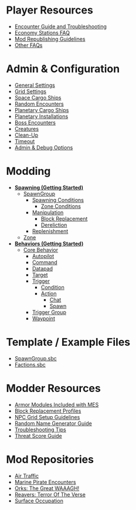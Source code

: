 # Player Resources
  * [Encounter Guide and Troubleshooting](https://github.com/MeridiusIX/Modular-Encounters-Systems/wiki/FAQ-and-Resources:-Encounter-Guide-and-Troubleshooting)
  * [Economy Stations FAQ](https://github.com/MeridiusIX/Modular-Encounters-Systems/wiki/FAQ-and-Resources:-Economy-Stations-FAQ)  
  * [Mod Republishing Guidelines]()
  * [Other FAQs]()

# Admin & Configuration
  * [General Settings](https://github.com/MeridiusIX/Modular-Encounters-Systems/wiki/Admin-&-Configuration:-General-Settings)
  * [Grid Settings](https://github.com/MeridiusIX/Modular-Encounters-Systems/wiki/Admin-&-Configuration:-Grid-Settings)
  * [Space Cargo Ships](https://github.com/MeridiusIX/Modular-Encounters-Systems/wiki/Admin-&-Configuration:-Space-Cargo-Ships)
  * [Random Encounters](https://github.com/MeridiusIX/Modular-Encounters-Systems/wiki/Admin-&-Configuration:-Random-Encounters)
  * [Planetary Cargo Ships](https://github.com/MeridiusIX/Modular-Encounters-Systems/wiki/Admin-&-Configuration:-Planetary-Cargo-Ships)
  * [Planetary Installations](https://github.com/MeridiusIX/Modular-Encounters-Systems/wiki/Admin-&-Configuration:-Planetary-Installations)
  * [Boss Encounters](https://github.com/MeridiusIX/Modular-Encounters-Systems/wiki/Admin-&-Configuration:-Boss-Encounters)
  * [Creatures](https://github.com/MeridiusIX/Modular-Encounters-Systems/wiki/Admin-&-Configuration:-Creatures)
  * [Clean-Up](https://github.com/MeridiusIX/Modular-Encounters-Systems/wiki/Admin-&-Configuration:-Clean-Up)
  * [Timeout](https://github.com/MeridiusIX/Modular-Encounters-Systems/wiki/Admin-&-Configuration:-Timeout)
  * [Admin & Debug Options](https://github.com/MeridiusIX/Modular-Encounters-Systems/wiki/Admin-&-Configuration:-Admin-&-Debug-Options)

# Modding
  * [**Spawning (Getting Started)**]()
    * [SpawnGroup](https://github.com/MeridiusIX/Modular-Encounters-Systems/wiki/SpawnGroup)
      * [Spawning Conditions](https://github.com/MeridiusIX/Modular-Encounters-Systems/wiki/Spawn-Conditions)
        * [Zone Conditions]()
      * [Manipulation](https://github.com/MeridiusIX/Modular-Encounters-Systems/wiki/Manipulation)
        * [Block Replacement]()
        * [Dereliction]()
      * [Replenishment]()
    * [Zone]()
  * [**Behaviors (Getting Started)**](https://github.com/MeridiusIX/Modular-Encounters-Systems/wiki/Behaviors:-Getting-Started)
    * [Core Behavior](https://github.com/MeridiusIX/Modular-Encounters-Systems/wiki/Core-Behavior)
      * [Autopilot]()
      * [Command]()
      * [Datapad]()
      * [Target]()
      * [Trigger]()
        * [Condition]()
        * [Action]()
          * [Chat]()
          * [Spawn]()
      * [Trigger Group]()
      * [Waypoint]()

# Template / Example Files
  * [SpawnGroup.sbc](https://gist.github.com/MeridiusIX/1ae743505ec489d31e6ac17edf16e5e0?ts=2)
  * [Factions.sbc](https://gist.github.com/MeridiusIX/cd9b4decb58dea335290a05b728a7276?ts=2)	

# Modder Resources
  * [Armor Modules Included with MES](https://github.com/MeridiusIX/Modular-Encounters-Systems/wiki/Armor-Modules)  
  * [Block Replacement Profiles](https://gist.github.com/MeridiusIX/415b45b53174c608c6486ce06bb58e2c)
  * [NPC Grid Setup Guidelines](https://github.com/MeridiusIX/Modular-Encounters-Systems/wiki/Modding:-Tutorial-&-Guidelines:-NPC-Grid-Setup-Guidelines)
  * [Random Name Generator Guide](https://gist.github.com/MeridiusIX/8888bbc06a623cac90f8362dd948033c)
  * [Troubleshooting Tips](https://github.com/MeridiusIX/Modular-Encounters-Systems/wiki/Troubleshooting-Tips)
  * [Threat Score Guide](https://gist.github.com/MeridiusIX/52fbf5679e67107a8cf37706205b5812)

# Mod Repositories 
  * [Air Traffic](https://github.com/MeridiusIX/Air-Traffic)  
  * [Marine Pirate Encounters](https://github.com/MeridiusIX/Marine-Pirate-Encounters)
  * [Orks: The Great WAAAGH!](https://github.com/MeridiusIX/Orks-The-Great-WAAAGH)
  * [Reavers: Terror Of The Verse](https://github.com/MeridiusIX/Reavers-Terror-of-the-Verse)  
  * [Surface Occupation](https://github.com/MeridiusIX/Surface-Occupation)  

